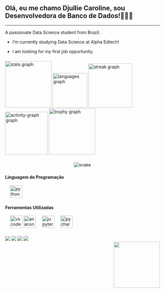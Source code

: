# <h2 align="left">Olá, eu me chamo Djullie Caroline, sou Desenvolvedora de Banco de Dados!🧑🏻‍💻</h2>
---

<p>
     A passionate Data Science student from Brazil.

  -  I’m currently studying Data Science at Alpha Edtech!

  -  I am looking for my first job opportunity.
</p>

###

<div align="left">
  <img src="https://github-readme-stats.vercel.app/api?username=Djulliecbr&hide_title=false&hide_rank=false&show_icons=true&include_all_commits=true&count_private=true&disable_animations=true&theme=gruvbox&locale=en&hide_border=false&order=1" height="151" alt="stats graph"  />
  <img src="https://github-readme-stats.vercel.app/api/top-langs?username=Djulliecbr&locale=en&hide_title=false&layout=compact&card_width=320&langs_count=5&theme=gruvbox&hide_border=true&order=2" height="112" alt="languages graph"  />
  <img src="https://streak-stats.demolab.com?user=Djulliecbr&locale=en&mode=daily&theme=gruvbox&hide_border=false&border_radius=5&order=3" height="143" alt="streak graph"  />
  <img src="https://github-readme-activity-graph.vercel.app/graph?username=Djulliecbr&radius=10&theme=gruvbox&area=true&order=5&hide_border=true&hide_title=false" height="139" alt="activity-graph graph"  />
  <img src="https://github-profile-trophy.vercel.app?username=Djulliecbr&theme=gruvbox&column=-1&row=1&margin-w=8&margin-h=8&no-bg=false&no-frame=true&order=4" height="150" alt="trophy graph"  />
</div>

###

<div align="center">
  <img scr="https://github.com/1999AZZAR/blob/main/resources/img/grig-snake.svg"
    alt="snake" /></a>
</div>

###

#### Linguagem de Programação
<div align="left">
  <img width="12" />
  <img src="https://cdn.jsdelivr.net/gh/devicons/devicon/icons/python/python-original.svg" height="40" alt="python logo"  />
</div>

#### Ferramentas Utilizadas
<div align="left">
    <img width="12" />
    <img src="https://cdn.jsdelivr.net/gh/devicons/devicon/icons/vscode/vscode-original.svg" height="40" alt="vscode logo"  />
    <img src="https://cdn.jsdelivr.net/gh/devicons/devicon/icons/anaconda/anaconda-original.svg" height="40" alt="anaconda logo"  />
    <img width="12" />
    <img src="https://cdn.jsdelivr.net/gh/devicons/devicon/icons/jupyter/jupyter-original.svg" height="40" alt="jupyter logo"  />
    <img width="12" />
    <img src="https://cdn.jsdelivr.net/gh/devicons/devicon/icons/pycharm/pycharm-original.svg" height="40" alt="pycharm logo"  />
</div>

###

<div> 
  <a href="https://wa.me/5583987227810" target="_blank"><img src="https://img.shields.io/badge/WhatsApp-25D366?style=for-the-badge&logo=whatsapp&logoColor=white" target="_blank"></a>
  <a href="https://discord.gg/D7MzaN4TMm" target="_blank"><img src="https://img.shields.io/badge/Discord-7289DA?style=for-the-badge&logo=discord&logoColor=white" target="_blank"></a> 
  <a href="mailto:djulliecbr@gmail.com"><img src="https://img.shields.io/badge/Gmail-D14836?style=for-the-badge&logo=gmail&logoColor=white" target="_blank"></a>
  <a href="https://www.linkedin.com/in/djullie-caroline/" target="_blank"><img src="https://img.shields.io/badge/-LinkedIn-%230077B5?style=for-the-badge&logo=linkedin&logoColor=white" target="_blank"></a>  
</div>

<img align="right" height="150" src="https://lh3.googleusercontent.com/pw/ABLVV86TvUuCwrIeic2ambVbi186rPLDMFuOb-hF7_3kazgLgFFRznZ6OPzvUJSzL7-1srJU4_19iFSstbmXcZDIGc54PlGKTNNpJv6lhDem_2d471abK3L-NQZK-ExVIR8Y3z2URnC6b1TSU0hzW9qqagCTXg=w618-h913-s-no-gm?authuser=0)https://lh3.googleusercontent.com/pw/ABLVV86TvUuCwrIeic2ambVbi186rPLDMFuOb-hF7_3kazgLgFFRznZ6OPzvUJSzL7-1srJU4_19iFSstbmXcZDIGc54PlGKTNNpJv6lhDem_2d471abK3L-NQZK-ExVIR8Y3z2URnC6b1TSU0hzW9qqagCTXg=w618-h913-s-no-gm?authuser=0"/>

###

